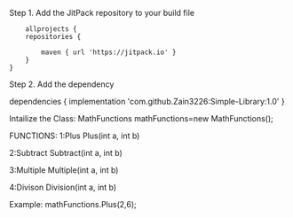 Step 1. Add the JitPack repository to your build file


        allprojects {
		repositories {
			
			maven { url 'https://jitpack.io' }
		}
	}
  
  
 Step 2. Add the dependency
 
 
 dependencies {
	        implementation 'com.github.Zain3226:Simple-Library:1.0'
	}
	
Intailize the Class: 
  MathFunctions mathFunctions=new MathFunctions();

FUNCTIONS:
 1:Plus
  Plus(int a, int b)
 
 2:Subtract
   Subtract(int a, int b)
   
 3:Multiple
   Multiple(int a, int b)
   
 4:Divison
   Division(int a, int b)
   
 Example:
 	mathFunctions.Plus(2,6);
  
  
	
